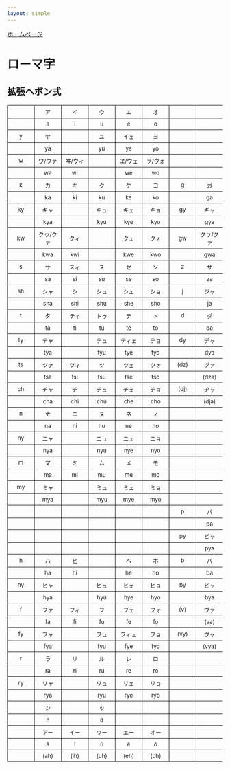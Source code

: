 ```yaml
---
layout: simple
---
```


<style>
table {
  border-collapse: collapse;
}
th, td {
  font-size: small;
  text-align: center;
  min-width: 4em;
  padding: 5px;
  border: solid 1px;
}
</style>

[ホームページ](../)

# ローマ字

## 拡張ヘボン式

<table>
  <tbody>
    <tr>
      <td></td>
      <td>ア</td>
      <td>イ</td>
      <td>ウ</td>
      <td>エ</td>
      <td>オ</td>
      <td></td>
      <td></td>
      <td></td>
      <td></td>
      <td></td>
      <td></td>
    </tr>
    <tr>
      <td></td>
      <td>a</td>
      <td>i</td>
      <td>u</td>
      <td>e</td>
      <td>o</td>
      <td></td>
      <td></td>
      <td></td>
      <td></td>
      <td></td>
      <td></td>
    </tr>
    <tr>
      <td>y</td>
      <td>ヤ</td>
      <td></td>
      <td>ユ</td>
      <td>イェ</td>
      <td>ヨ</td>
      <td></td>
      <td></td>
      <td></td>
      <td></td>
      <td></td>
      <td></td>
    </tr>
    <tr>
      <td></td>
      <td>ya</td>
      <td></td>
      <td>yu</td>
      <td>ye</td>
      <td>yo</td>
      <td></td>
      <td></td>
      <td></td>
      <td></td>
      <td></td>
      <td></td>
    </tr>
    <tr>
      <td>w</td>
      <td>ワ/ウァ</td>
      <td>ヰ/ウィ</td>
      <td></td>
      <td>ヱ/ウェ</td>
      <td>ヲ/ウォ</td>
      <td></td>
      <td></td>
      <td></td>
      <td></td>
      <td></td>
      <td></td>
    </tr>
    <tr>
      <td></td>
      <td>wa</td>
      <td>wi</td>
      <td></td>
      <td>we</td>
      <td>wo</td>
      <td></td>
      <td></td>
      <td></td>
      <td></td>
      <td></td>
      <td></td>
    </tr>
    <tr>
      <td>k</td>
      <td>カ</td>
      <td>キ</td>
      <td>ク</td>
      <td>ケ</td>
      <td>コ</td>
      <td>g</td>
      <td>ガ</td>
      <td>ギ</td>
      <td>グ</td>
      <td>ゲ</td>
      <td>ゴ</td>
    </tr>
    <tr>
      <td></td>
      <td>ka</td>
      <td>ki</td>
      <td>ku</td>
      <td>ke</td>
      <td>ko</td>
      <td></td>
      <td>ga</td>
      <td>gi</td>
      <td>gu</td>
      <td>ge</td>
      <td>go</td>
    </tr>
    <tr>
      <td>ky</td>
      <td>キャ</td>
      <td></td>
      <td>キュ</td>
      <td>キェ</td>
      <td>キョ</td>
      <td>gy</td>
      <td>ギャ</td>
      <td></td>
      <td>ギュ</td>
      <td>ギェ</td>
      <td>ギョ</td>
    </tr>
    <tr>
      <td></td>
      <td>kya</td>
      <td></td>
      <td>kyu</td>
      <td>kye</td>
      <td>kyo</td>
      <td></td>
      <td>gya</td>
      <td></td>
      <td>gyu</td>
      <td>gye</td>
      <td>gyo</td>
    </tr>
    <tr>
      <td>kw</td>
      <td>クヮ/クァ</td>
      <td>クィ</td>
      <td></td>
      <td>クェ</td>
      <td>クォ</td>
      <td>gw</td>
      <td>グヮ/グァ</td>
      <td>グィ</td>
      <td></td>
      <td>グェ</td>
      <td>グォ</td>
    </tr>
    <tr>
      <td></td>
      <td>kwa</td>
      <td>kwi</td>
      <td></td>
      <td>kwe</td>
      <td>kwo</td>
      <td></td>
      <td>gwa</td>
      <td>gwi</td>
      <td></td>
      <td>gwe</td>
      <td>gwo</td>
    </tr>
    <tr>
      <td>s</td>
      <td>サ</td>
      <td>スィ</td>
      <td>ス</td>
      <td>セ</td>
      <td>ソ</td>
      <td>z</td>
      <td>ザ</td>
      <td>ズィ</td>
      <td>ズ</td>
      <td>ゼ</td>
      <td>ゾ</td>
    </tr>
    <tr>
      <td></td>
      <td>sa</td>
      <td>si</td>
      <td>su</td>
      <td>se</td>
      <td>so</td>
      <td></td>
      <td>za</td>
      <td>zi</td>
      <td>zu</td>
      <td>ze</td>
      <td>zo</td>
    </tr>
    <tr>
      <td>sh</td>
      <td>シャ</td>
      <td>シ</td>
      <td>シュ</td>
      <td>シェ</td>
      <td>ショ</td>
      <td>j</td>
      <td>ジャ</td>
      <td>ジ</td>
      <td>ジュ</td>
      <td>ジェ</td>
      <td>ジョ</td>
    </tr>
    <tr>
      <td></td>
      <td>sha</td>
      <td>shi</td>
      <td>shu</td>
      <td>she</td>
      <td>sho</td>
      <td></td>
      <td>ja</td>
      <td>ji</td>
      <td>ju</td>
      <td>je</td>
      <td>jo</td>
    </tr>
    <tr>
      <td>t</td>
      <td>タ</td>
      <td>ティ</td>
      <td>トゥ</td>
      <td>テ</td>
      <td>ト</td>
      <td>d</td>
      <td>ダ</td>
      <td>ディ</td>
      <td>ドゥ</td>
      <td>デ</td>
      <td>ド</td>
    </tr>
    <tr>
      <td></td>
      <td>ta</td>
      <td>ti</td>
      <td>tu</td>
      <td>te</td>
      <td>to</td>
      <td></td>
      <td>da</td>
      <td>di</td>
      <td>du</td>
      <td>de</td>
      <td>do</td>
    </tr>
    <tr>
      <td>ty</td>
      <td>テャ</td>
      <td></td>
      <td>テュ</td>
      <td>ティェ</td>
      <td>テョ</td>
      <td>dy</td>
      <td>デャ</td>
      <td></td>
      <td>デュ</td>
      <td>ディェ</td>
      <td>デョ</td>
    </tr>
    <tr>
      <td></td>
      <td>tya</td>
      <td></td>
      <td>tyu</td>
      <td>tye</td>
      <td>tyo</td>
      <td></td>
      <td>dya</td>
      <td></td>
      <td>dyu</td>
      <td>dye</td>
      <td>dyo</td>
    </tr>
    <tr>
      <td>ts</td>
      <td>ツァ</td>
      <td>ツィ</td>
      <td>ツ</td>
      <td>ツェ</td>
      <td>ツォ</td>
      <td>(dz)</td>
      <td>ヅァ</td>
      <td>ヅィ</td>
      <td>ヅ</td>
      <td>ヅェ</td>
      <td>ヅォ</td>
    </tr>
    <tr>
      <td></td>
      <td>tsa</td>
      <td>tsi</td>
      <td>tsu</td>
      <td>tse</td>
      <td>tso</td>
      <td></td>
      <td>(dza)</td>
      <td>(dzi)</td>
      <td>(dzu)</td>
      <td>(dze)</td>
      <td>(dzo)</td>
    </tr>
    <tr>
      <td>ch</td>
      <td>チャ</td>
      <td>チ</td>
      <td>チュ</td>
      <td>チェ</td>
      <td>チョ</td>
      <td>(dj)</td>
      <td>ヂャ</td>
      <td>ヂ</td>
      <td>ヂュ</td>
      <td>ヂェ</td>
      <td>ヂョ</td>
    </tr>
    <tr>
      <td></td>
      <td>cha</td>
      <td>chi</td>
      <td>chu</td>
      <td>che</td>
      <td>cho</td>
      <td></td>
      <td>(dja)</td>
      <td>(dji)</td>
      <td>(dju)</td>
      <td>(dje)</td>
      <td>(djo)</td>
    </tr>
    <tr>
      <td>n</td>
      <td>ナ</td>
      <td>ニ</td>
      <td>ヌ</td>
      <td>ネ</td>
      <td>ノ</td>
      <td></td>
      <td></td>
      <td></td>
      <td></td>
      <td></td>
      <td></td>
    </tr>
    <tr>
      <td></td>
      <td>na</td>
      <td>ni</td>
      <td>nu</td>
      <td>ne</td>
      <td>no</td>
      <td></td>
      <td></td>
      <td></td>
      <td></td>
      <td></td>
      <td></td>
    </tr>
    <tr>
      <td>ny</td>
      <td>ニャ</td>
      <td></td>
      <td>ニュ</td>
      <td>ニェ</td>
      <td>ニョ</td>
      <td></td>
      <td></td>
      <td></td>
      <td></td>
      <td></td>
      <td></td>
    </tr>
    <tr>
      <td></td>
      <td>nya</td>
      <td></td>
      <td>nyu</td>
      <td>nye</td>
      <td>nyo</td>
      <td></td>
      <td></td>
      <td></td>
      <td></td>
      <td></td>
      <td></td>
    </tr>
    <tr>
      <td>m</td>
      <td>マ</td>
      <td>ミ</td>
      <td>ム</td>
      <td>メ</td>
      <td>モ</td>
      <td></td>
      <td></td>
      <td></td>
      <td></td>
      <td></td>
      <td></td>
    </tr>
    <tr>
      <td></td>
      <td>ma</td>
      <td>mi</td>
      <td>mu</td>
      <td>me</td>
      <td>mo</td>
      <td></td>
      <td></td>
      <td></td>
      <td></td>
      <td></td>
      <td></td>
    </tr>
    <tr>
      <td>my</td>
      <td>ミャ</td>
      <td></td>
      <td>ミュ</td>
      <td>ミェ</td>
      <td>ミョ</td>
      <td></td>
      <td></td>
      <td></td>
      <td></td>
      <td></td>
      <td></td>
    </tr>
    <tr>
      <td></td>
      <td>mya</td>
      <td></td>
      <td>myu</td>
      <td>mye</td>
      <td>myo</td>
      <td></td>
      <td></td>
      <td></td>
      <td></td>
      <td></td>
      <td></td>
    </tr>
    <tr>
      <td></td>
      <td></td>
      <td></td>
      <td></td>
      <td></td>
      <td></td>
      <td>p</td>
      <td>パ</td>
      <td>ピ</td>
      <td>プ</td>
      <td>ペ</td>
      <td>ポ</td>
    </tr>
    <tr>
      <td></td>
      <td></td>
      <td></td>
      <td></td>
      <td></td>
      <td></td>
      <td></td>
      <td>pa</td>
      <td>pi</td>
      <td>pu</td>
      <td>pe</td>
      <td>po</td>
    </tr>
    <tr>
      <td></td>
      <td></td>
      <td></td>
      <td></td>
      <td></td>
      <td></td>
      <td>py</td>
      <td>ピャ</td>
      <td></td>
      <td>ピュ</td>
      <td>ピェ</td>
      <td>ピョ</td>
    </tr>
    <tr>
      <td></td>
      <td></td>
      <td></td>
      <td></td>
      <td></td>
      <td></td>
      <td></td>
      <td>pya</td>
      <td></td>
      <td>pyu</td>
      <td>pye</td>
      <td>pyo</td>
    </tr>
    <tr>
      <td>h</td>
      <td>ハ</td>
      <td>ヒ</td>
      <td></td>
      <td>ヘ</td>
      <td>ホ</td>
      <td>b</td>
      <td>バ</td>
      <td>ビ</td>
      <td>ブ</td>
      <td>ベ</td>
      <td>ボ</td>
    </tr>
    <tr>
      <td></td>
      <td>ha</td>
      <td>hi</td>
      <td></td>
      <td>he</td>
      <td>ho</td>
      <td></td>
      <td>ba</td>
      <td>bi</td>
      <td>bu</td>
      <td>be</td>
      <td>bo</td>
    </tr>
    <tr>
      <td>hy</td>
      <td>ヒャ</td>
      <td></td>
      <td>ヒュ</td>
      <td>ヒェ</td>
      <td>ヒョ</td>
      <td>by</td>
      <td>ビャ</td>
      <td></td>
      <td>ビュ</td>
      <td>ビェ</td>
      <td>ビョ</td>
    </tr>
    <tr>
      <td></td>
      <td>hya</td>
      <td></td>
      <td>hyu</td>
      <td>hye</td>
      <td>hyo</td>
      <td></td>
      <td>bya</td>
      <td></td>
      <td>byu</td>
      <td>bye</td>
      <td>byo</td>
    </tr>
    <tr>
      <td>f</td>
      <td>ファ</td>
      <td>フィ</td>
      <td>フ</td>
      <td>フェ</td>
      <td>フォ</td>
      <td>(v)</td>
      <td>ヴァ</td>
      <td>ヴィ</td>
      <td>ヴ</td>
      <td>ヴェ</td>
      <td>ヴォ</td>
    </tr>
    <tr>
      <td></td>
      <td>fa</td>
      <td>fi</td>
      <td>fu</td>
      <td>fe</td>
      <td>fo</td>
      <td></td>
      <td>(va)</td>
      <td>(vi)</td>
      <td>(vu)</td>
      <td>(ve)</td>
      <td>(vo)</td>
    </tr>
    <tr>
      <td>fy</td>
      <td>フャ</td>
      <td></td>
      <td>フュ</td>
      <td>フィェ</td>
      <td>フョ</td>
      <td>(vy)</td>
      <td>ヴャ</td>
      <td></td>
      <td>ヴュ</td>
      <td>ヴィェ</td>
      <td>ヴョ</td>
    </tr>
    <tr>
      <td></td>
      <td>fya</td>
      <td></td>
      <td>fyu</td>
      <td>fye</td>
      <td>fyo</td>
      <td></td>
      <td>(vya)</td>
      <td></td>
      <td>(vyu)</td>
      <td>(vye)</td>
      <td>(vyo)</td>
    </tr>
    <tr>
      <td>r</td>
      <td>ラ</td>
      <td>リ</td>
      <td>ル</td>
      <td>レ</td>
      <td>ロ</td>
      <td></td>
      <td></td>
      <td></td>
      <td></td>
      <td></td>
      <td></td>
    </tr>
    <tr>
      <td></td>
      <td>ra</td>
      <td>ri</td>
      <td>ru</td>
      <td>re</td>
      <td>ro</td>
      <td></td>
      <td></td>
      <td></td>
      <td></td>
      <td></td>
      <td></td>
    </tr>
    <tr>
      <td>ry</td>
      <td>リャ</td>
      <td></td>
      <td>リュ</td>
      <td>リェ</td>
      <td>リョ</td>
      <td></td>
      <td></td>
      <td></td>
      <td></td>
      <td></td>
      <td></td>
    </tr>
    <tr>
      <td></td>
      <td>rya</td>
      <td></td>
      <td>ryu</td>
      <td>rye</td>
      <td>ryo</td>
      <td></td>
      <td></td>
      <td></td>
      <td></td>
      <td></td>
      <td></td>
    </tr>
    <tr>
      <td></td>
      <td>ン</td>
      <td></td>
      <td>ッ</td>
      <td></td>
      <td></td>
      <td></td>
      <td></td>
      <td></td>
      <td></td>
      <td></td>
      <td></td>
    </tr>
    <tr>
      <td></td>
      <td>n</td>
      <td></td>
      <td>q</td>
      <td></td>
      <td></td>
      <td></td>
      <td></td>
      <td></td>
      <td></td>
      <td></td>
      <td></td>
    </tr>
    <tr>
      <td></td>
      <td>アー</td>
      <td>イー</td>
      <td>ウー</td>
      <td>エー</td>
      <td>オー</td>
      <td></td>
      <td></td>
      <td></td>
      <td></td>
      <td></td>
      <td></td>
    </tr>
    <tr>
      <td></td>
      <td>ā</td>
      <td>ī</td>
      <td>ū</td>
      <td>ē</td>
      <td>ō</td>
      <td></td>
      <td></td>
      <td></td>
      <td></td>
      <td></td>
      <td></td>
    </tr>
    <tr>
      <td></td>
      <td>(ah)</td>
      <td>(ih)</td>
      <td>(uh)</td>
      <td>(eh)</td>
      <td>(oh)</td>
      <td></td>
      <td></td>
      <td></td>
      <td></td>
      <td></td>
      <td></td>
    </tr>
  </tbody>
</table>
